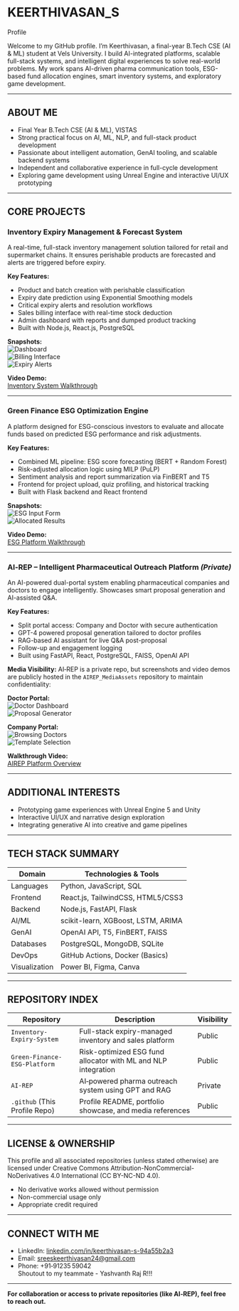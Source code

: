 # KEERTHIVASAN_S
Profile

Welcome to my GitHub profile. I’m Keerthivasan, a final-year B.Tech CSE (AI & ML) student at Vels University. I build AI-integrated platforms, scalable full-stack systems, and intelligent digital experiences to solve real-world problems. My work spans AI-driven pharma communication tools, ESG-based fund allocation engines, smart inventory systems, and exploratory game development.

---

## ABOUT ME

- Final Year B.Tech CSE (AI & ML), VISTAS  
- Strong practical focus on AI, ML, NLP, and full-stack product development  
- Passionate about intelligent automation, GenAI tooling, and scalable backend systems  
- Independent and collaborative experience in full-cycle development  
- Exploring game development using Unreal Engine and interactive UI/UX prototyping  

---

## CORE PROJECTS

### Inventory Expiry Management & Forecast System

A real-time, full-stack inventory management solution tailored for retail and supermarket chains. It ensures perishable products are forecasted and alerts are triggered before expiry.

**Key Features:**
- Product and batch creation with perishable classification  
- Expiry date prediction using Exponential Smoothing models  
- Critical expiry alerts and resolution workflows  
- Sales billing interface with real-time stock deduction  
- Admin dashboard with reports and dumped product tracking  
- Built with Node.js, React.js, PostgreSQL  

**Snapshots:**  
![Dashboard](https://raw.githubusercontent.com/YoungbloodKV/AIREP_MediaAssets/main/media/inventory-system/dashboard.png)  
![Billing Interface](https://raw.githubusercontent.com/YoungbloodKV/AIREP_MediaAssets/main/media/inventory-system/billing.png)  
![Expiry Alerts](https://raw.githubusercontent.com/YoungbloodKV/AIREP_MediaAssets/main/media/inventory-system/alerts.png)  

**Video Demo:**  
[Inventory System Walkthrough](https://raw.githubusercontent.com/YoungbloodKV/AIREP_MediaAssets/main/media/inventory-system/inventory_walkthrough.mp4)

---

### Green Finance ESG Optimization Engine

A platform designed for ESG-conscious investors to evaluate and allocate funds based on predicted ESG performance and risk adjustments.

**Key Features:**
- Combined ML pipeline: ESG score forecasting (BERT + Random Forest)  
- Risk-adjusted allocation logic using MILP (PuLP)  
- Sentiment analysis and report summarization via FinBERT and T5  
- Frontend for project upload, quiz profiling, and historical tracking  
- Built with Flask backend and React frontend  

**Snapshots:**  
![ESG Input Form](https://raw.githubusercontent.com/YoungbloodKV/AIREP_MediaAssets/main/media/green-finance/esg_input.png)  
![Allocated Results](https://raw.githubusercontent.com/YoungbloodKV/AIREP_MediaAssets/main/media/green-finance/allocation_result.png)

**Video Demo:**  
[ESG Platform Walkthrough](https://raw.githubusercontent.com/YoungbloodKV/AIREP_MediaAssets/main/media/green-finance/green_finance_walkthrough.mp4)

---

### AI‑REP – Intelligent Pharmaceutical Outreach Platform *(Private)*

An AI-powered dual-portal system enabling pharmaceutical companies and doctors to engage intelligently. Showcases smart proposal generation and AI-assisted Q&A.

**Key Features:**
- Split portal access: Company and Doctor with secure authentication  
- GPT-4 powered proposal generation tailored to doctor profiles  
- RAG-based AI assistant for live Q&A post-proposal  
- Follow-up and engagement logging  
- Built using FastAPI, React, PostgreSQL, FAISS, OpenAI API  

**Media Visibility:** AI‑REP is a private repo, but screenshots and video demos are publicly hosted in the `AIREP_MediaAssets` repository to maintain confidentiality:

**Doctor Portal:**  
![Doctor Dashboard](https://raw.githubusercontent.com/YoungbloodKV/AIREP_MediaAssets/main/media/doctor/doctor_dashboard.png)  
![Proposal Generator](https://raw.githubusercontent.com/YoungbloodKV/AIREP_MediaAssets/main/media/doctor/proposal_generator.png)

**Company Portal:**  
![Browsing Doctors](https://raw.githubusercontent.com/YoungbloodKV/AIREP_MediaAssets/main/media/companies/browsing_doctors.png)  
![Template Selection](https://raw.githubusercontent.com/YoungbloodKV/AIREP_MediaAssets/main/media/companies/template_selection.png)

**Walkthrough Video:**  
[AIREP Platform Overview](https://raw.githubusercontent.com/YoungbloodKV/AIREP_MediaAssets/main/media/AIREP_Walkthrough.mp4)

---

## ADDITIONAL INTERESTS

- Prototyping game experiences with Unreal Engine 5 and Unity  
- Interactive UI/UX and narrative design exploration  
- Integrating generative AI into creative and game pipelines  

---

## TECH STACK SUMMARY

| Domain        | Technologies & Tools |
|---------------|----------------------|
| Languages     | Python, JavaScript, SQL |
| Frontend      | React.js, TailwindCSS, HTML5/CSS3 |
| Backend       | Node.js, FastAPI, Flask |
| AI/ML         | scikit-learn, XGBoost, LSTM, ARIMA |
| GenAI         | OpenAI API, T5, FinBERT, FAISS |
| Databases     | PostgreSQL, MongoDB, SQLite |
| DevOps        | GitHub Actions, Docker (Basics) |
| Visualization | Power BI, Figma, Canva |

---

## REPOSITORY INDEX

| Repository                        | Description                                                        | Visibility |
|----------------------------------|--------------------------------------------------------------------|------------|
| `Inventory-Expiry-System`        | Full-stack expiry-managed inventory and sales platform             | Public     |
| `Green-Finance-ESG-Platform`     | Risk-optimized ESG fund allocator with ML and NLP integration     | Public     |
| `AI-REP`                         | AI‑powered pharma outreach system using GPT and RAG                | Private    |
| `.github` (This Profile Repo)    | Profile README, portfolio showcase, and media references           | Public     |

---

## LICENSE & OWNERSHIP

This profile and all associated repositories (unless stated otherwise) are licensed under Creative Commons Attribution-NonCommercial-NoDerivatives 4.0 International (CC BY-NC-ND 4.0).

- No derivative works allowed without permission  
- Non-commercial usage only  
- Appropriate credit required  

---

## CONNECT WITH ME

- LinkedIn: [linkedin.com/in/keerthivasan-s-94a55b2a3](https://www.linkedin.com/in/keerthivasan-s-94a55b2a3/)  
- Email: sreeskeerthivasan24@gmail.com  
- Phone: +91‑91235 59042  
Shoutout to my teammate - Yashvanth Raj R!!!
---

**For collaboration or access to private repositories (like AI‑REP), feel free to reach out.**
